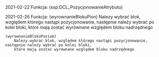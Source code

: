 2021-02-22
  Funkcja:
	(ssp:DCL_PozycjonowanieAtrybutu)
	
2021-02-26
  Funkcja:
    (wyrownanieBlokuPion)
	    Nalezy wybrać blok, względem którego nastąpi pozycjonowanie, następnie należy wybrać po kolei bloki,
		które mają zostać wyrównane względem bloku nadrzędnego
	
	(wyrownanieBlokuPoziom)
	    Nalezy wybrać blok, względem którego nastąpi pozycjonowanie, następnie należy wybrać po kolei bloki,
		które mają zostać wyrównane względem bloku nadrzędnego
		
		
